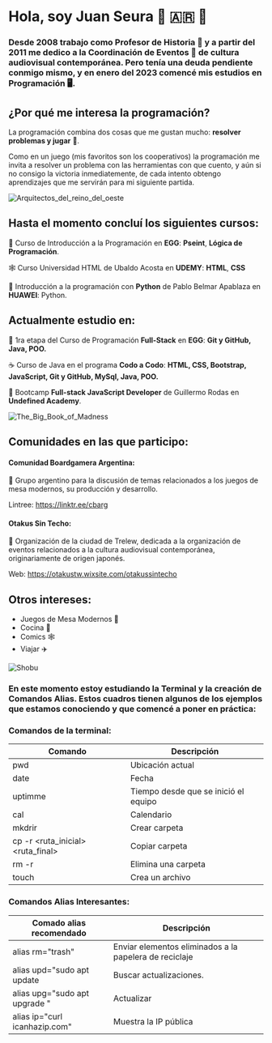 # Hola, soy Juan Seura 🏫 🇦🇷 🎲 

### Desde 2008 trabajo como **Profesor de Historia** 🏫 y a partir del 2011 me dedico a la **Coordinación de Eventos** 🥳 de cultura audiovisual contemporánea. Pero tenía una deuda pendiente conmigo mismo, y en enero del 2023 comencé mis estudios en **Programación** 🖥️.

## ¿Por qué me interesa la programación? 
La programación combina dos cosas que me gustan mucho: **resolver problemas y jugar** 🎲. 

Como en un juego (mis favoritos son los cooperativos) la programación me invita a resolver un problema con las herramientas con que cuento, y aún si no consigo la victoria inmediatemente, de cada intento obtengo aprendizajes que me servirán para mi siguiente partida. 

![Arquitectos_del_reino_del_oeste](https://cf.geekdo-images.com/Gedf_SM_LDWGvQ_nf1zP1g__imagepage/img/hlirbHQwHFDc6yoBW7ChONldLao=/fit-in/900x600/filters:no_upscale():strip_icc()/pic7378369.png?auto=format&fit=clip&q=40&w=100) 

## Hasta el momento concluí los siguientes cursos: 

🥚 Curso de Introducción a la Programación en **EGG**: **Pseint**, **Lógica de Programación**.  

🕸️ Curso Universidad HTML de Ubaldo Acosta en **UDEMY**: **HTML**, **CSS**

🐍 Introducción a la programación con **Python** de Pablo Belmar Apablaza en **HUAWEI**: Python. 




## Actualmente estudio en:  
🥚 1ra etapa del Curso de Programación **Full-Stack** en **EGG**: **Git y GitHub, Java, POO.** 

☕ Curso de Java en el programa **Codo a Codo**: **HTML, CSS, Bootstrap, JavaScript, Git y GitHub, MySql, Java, POO.**

🐚 Bootcamp **Full-stack JavaScript Developer** de Guillermo Rodas en **Undefined Academy**.


![The_Big_Book_of_Madness](https://cf.geekdo-images.com/DYKiidTQUrAkshRPTTxV5A__imagepagezoom/img/EPZZQSrS82O4gYYPAGVblafIkHc=/fit-in/1200x900/filters:no_upscale():strip_icc()/pic7379291.png?auto=format&fit=clip&q=40&w=100) 

## Comunidades en las que participo: 

#### Comunidad Boardgamera Argentina: 

🎲 Grupo argentino para la discusión de temas relacionados a los juegos de mesa modernos, su producción y desarrollo. 

Lintree: https://linktr.ee/cbarg

#### Otakus Sin Techo: 
👺 Organización de la ciudad de Trelew, dedicada a la organización de eventos relacionados a la cultura audiovisual contemporánea, originariamente de origen japonés. 

Web: https://otakustw.wixsite.com/otakussintecho

## Otros intereses: 
* Juegos de Mesa Modernos 🎲
* Cocina 🥫
* Comics 🕸️
* Viajar ✈️


![Shobu](https://cf.geekdo-images.com/ChsD9NOlNaasadu793M7vQ__imagepage/img/27xAn41juFDj3XAT-28mjG7IGXo=/fit-in/900x600/filters:no_upscale():strip_icc()/pic7378387.png?auto=format&fit=clip&q=40&w=100) 

### En este momento estoy estudiando la Terminal y la creación de Comandos Alias. Estos cuadros tienen algunos de los ejemplos que estamos conociendo y que comencé a poner en práctica: 

### Comandos de la terminal: 

| Comando | Descripción |
|---------|-------------|
| pwd | Ubicación actual | 
| date | Fecha | 
| uptimme | Tiempo desde que se inició el equipo | 
| cal | Calendario | 
| mkdrir <nombre> | Crear carpeta | 
| cp -r <ruta_inicial><ruta_final> | Copiar carpeta | 
| rm -r <nombre> | Elimina una carpeta | 
| touch <nombre> | Crea un archivo | 




### Comandos Alias Interesantes: 

| Comado alias recomendado | Descripción | 
|--------------------------|-------------|
| alias rm="trash" | Enviar elementos eliminados a la papelera de reciclaje | 
| alias upd="sudo apt update | Buscar actualizaciones. | 
| alias upg="sudo apt upgrade " | Actualizar | 
| alias ip="curl icanhazip.com" | Muestra la IP pública | 
  

